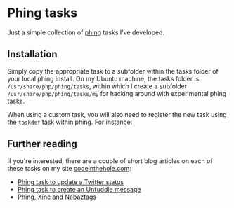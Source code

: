Phing tasks
===========

Just a simple collection of [phing](http://phing.info/trac/) tasks I've developed.  

Installation
------------
Simply copy the appropriate task to a subfolder within the tasks folder of your local phing install.  On
my Ubuntu machine, the tasks folder is `/usr/share/php/phing/tasks`, within which I create a subfolder 
`/usr/share/php/phing/tasks/my` for hacking around with experimental phing tasks.  

When using a custom task, you will also need to register the new task using the
`taskdef` task within phing.  For instance:
	<taskdef name="mynewtask" classname="phing.tasks.my.MyNewTask" />

Further reading
---------------
If you're interested, there are a couple of short blog articles on each of these
tasks on my site [codeinthehole.com](http://codeinthehole.com):

*    [Phing task to update a Twitter status](http://codeinthehole.com/archives/14-Phing-task-to-update-Twitter-status.html)
*    [Phing task to create an Unfuddle message](http://codeinthehole.com/archives/15-Phing-task-to-create-an-Unfuddle-message.html)
*    [Phing, Xinc and Nabaztags](http://codeinthehole.com/archives/27-Phing,-Xinc-and-Nabaztags.html)
